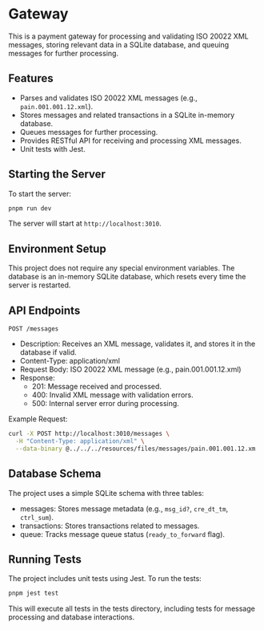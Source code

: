 # Gateway

This is a payment gateway for processing and validating ISO 20022 XML messages, storing relevant data in a SQLite database, and queuing messages for further processing.

## Features

- Parses and validates ISO 20022 XML messages (e.g., `pain.001.001.12.xml`).
- Stores messages and related transactions in a SQLite in-memory database.
- Queues messages for further processing.
- Provides RESTful API for receiving and processing XML messages.
- Unit tests with Jest.

## Starting the Server

To start the server:

```bash
pnpm run dev
```

The server will start at `http://localhost:3010`.

## Environment Setup

This project does not require any special environment variables. The database is an in-memory SQLite database, which resets every time the server is restarted.

## API Endpoints

`POST /messages`

- Description: Receives an XML message, validates it, and stores it in the database if valid.
- Content-Type: application/xml
- Request Body: ISO 20022 XML message (e.g., pain.001.001.12.xml)
- Response:
  - 201: Message received and processed.
  - 400: Invalid XML message with validation errors.
  - 500: Internal server error during processing.

Example Request:

```bash
curl -X POST http://localhost:3010/messages \
  -H "Content-Type: application/xml" \
  --data-binary @../../../resources/files/messages/pain.001.001.12.xm
```

## Database Schema

The project uses a simple SQLite schema with three tables:

- messages: Stores message metadata (e.g., `msg_id?`, `cre_dt_tm`, `ctrl_sum`).
- transactions: Stores transactions related to messages.
- queue: Tracks message queue status (`ready_to_forward` flag).

## Running Tests

The project includes unit tests using Jest. To run the tests:

```bash
pnpm jest test
```

This will execute all tests in the tests directory, including tests for message processing and database interactions.
